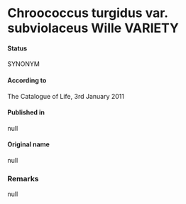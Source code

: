 Chroococcus turgidus var. subviolaceus Wille VARIETY
=======

#### Status
SYNONYM

#### According to
The Catalogue of Life, 3rd January 2011

#### Published in
null

#### Original name
null

### Remarks
null